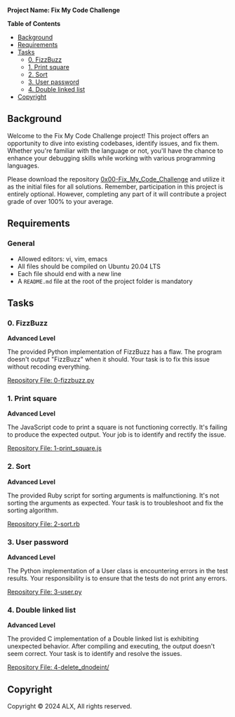 **Project Name: Fix My Code Challenge**

**Table of Contents**
- [Background](#background)
- [Requirements](#requirements)
- [Tasks](#tasks)
  - [0. FizzBuzz](#0-fizzbuzz)
  - [1. Print square](#1-print-square)
  - [2. Sort](#2-sort)
  - [3. User password](#3-user-password)
  - [4. Double linked list](#4-double-linked-list)
- [Copyright](#copyright)

## Background

Welcome to the Fix My Code Challenge project! This project offers an opportunity to dive into existing codebases, identify issues, and fix them. Whether you're familiar with the language or not, you'll have the chance to enhance your debugging skills while working with various programming languages.

Please download the repository [0x00-Fix_My_Code_Challenge](https://github.com/Rugwiroparfait/0x00-Fix_My_Code_Challenge) and utilize it as the initial files for all solutions. Remember, participation in this project is entirely optional. However, completing any part of it will contribute a project grade of over 100% to your average.

## Requirements

### General
- Allowed editors: vi, vim, emacs
- All files should be compiled on Ubuntu 20.04 LTS
- Each file should end with a new line
- A `README.md` file at the root of the project folder is mandatory

## Tasks

### 0. FizzBuzz
**Advanced Level**

The provided Python implementation of FizzBuzz has a flaw. The program doesn't output "FizzBuzz" when it should. Your task is to fix this issue without recoding everything.

[Repository File: 0-fizzbuzz.py](https://github.com/Rugwiroparfait/0x00-challenge/0-fizzbuzz.py)

### 1. Print square
**Advanced Level**

The JavaScript code to print a square is not functioning correctly. It's failing to produce the expected output. Your job is to identify and rectify the issue.

[Repository File: 1-print_square.js](https://github.com/Rugwiroparfait/0x00-challenge/1-print_square.js)

### 2. Sort
**Advanced Level**

The provided Ruby script for sorting arguments is malfunctioning. It's not sorting the arguments as expected. Your task is to troubleshoot and fix the sorting algorithm.

[Repository File: 2-sort.rb](https://github.com/Rugwiroparfait/0x00-challenge/2-sort.rb)

### 3. User password
**Advanced Level**

The Python implementation of a User class is encountering errors in the test results. Your responsibility is to ensure that the tests do not print any errors.

[Repository File: 3-user.py](https://github.com/Rugwiroparfait/0x00-challenge/3-user.py)

### 4. Double linked list
**Advanced Level**

The provided C implementation of a Double linked list is exhibiting unexpected behavior. After compiling and executing, the output doesn't seem correct. Your task is to identify and resolve the issues.

[Repository File: 4-delete_dnodeint/](https://github.com/Rugwiroparfait/0x00-challenge/4-delete_dnodeint/)

## Copyright

Copyright © 2024 ALX, All rights reserved.